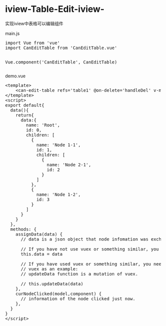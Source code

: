 # iview-Table-Edit-iview-
实现iview中表格可以编辑组件

<p>main.js</p>


<div class="highlight highlight-text-html-vue">
<pre>
import Vue from 'vue'
import CanEditTable from 'CanEditTable.vue'

Vue.component('CanEditTable', CanEditTable)</pre></div>

<p>demo.vue</p>
 <can-edit-table refs="table1" @on-delete="handleDel" v-model="tableData" :columns-list="columnsList"></can-edit-t
<div class="highlight highlight-text-html-vue"><pre>&lt;<span class="pl-ent">template</span>&gt;
	&lt;<span class="pl-ent">can-edit-table</span> <span class="pl-e">refs</span>=<span class="pl-s1"><span class="pl-pds">'</span>table1<span class="pl-pds">'</span></span> @<span class="pl-e">on-delete</span>=<span class="pl-s1"><span class="pl-pds">'</span><span class="pl-c1">handleDel</span><span class="pl-pds">'</span></span> <span class="pl-e">v-model</span>=<span class="pl-s1"><span class="pl-pds">'</span>tableData</span><span class="pl-pds">'</span></span> :<span class="pl-e">columns-list</span>=<span class="pl-s1"><span class="pl-pds">'</span><span class="pl-s">columns-list</span><span class="pl-pds">'</span></span> </span><span class="pl-pds">'</span></span>&gt;&lt;/<span class="pl-ent">can-edit-table</span>&gt;
&lt;/<span class="pl-ent">template</span>&gt;
<span class="pl-s1">&lt;<span class="pl-ent">script</span>&gt;</span>
<span class="pl-s1"><span class="pl-k">export</span> <span class="pl-c1">default</span>{</span>
<span class="pl-s1">  <span class="pl-en">data</span>(){</span>
<span class="pl-s1">    <span class="pl-k">return</span>{</span>
<span class="pl-s1">      data<span class="pl-k">:</span>{</span>
<span class="pl-s1">        name<span class="pl-k">:</span> <span class="pl-s"><span class="pl-pds">'</span>Root<span class="pl-pds">'</span></span>,</span>
<span class="pl-s1">        id<span class="pl-k">:</span> <span class="pl-c1">0</span>,</span>
<span class="pl-s1">        children<span class="pl-k">:</span> [</span>
<span class="pl-s1">          {</span>
<span class="pl-s1">            name<span class="pl-k">:</span> <span class="pl-s"><span class="pl-pds">'</span>Node 1-1<span class="pl-pds">'</span></span>,</span>
<span class="pl-s1">            id<span class="pl-k">:</span> <span class="pl-c1">1</span>,</span>
<span class="pl-s1">            children<span class="pl-k">:</span> [</span>
<span class="pl-s1">              {</span>
<span class="pl-s1">                name<span class="pl-k">:</span> <span class="pl-s"><span class="pl-pds">'</span>Node 2-1<span class="pl-pds">'</span></span>,</span>
<span class="pl-s1">                id<span class="pl-k">:</span> <span class="pl-c1">2</span></span>
<span class="pl-s1">              }</span>
<span class="pl-s1">            ]</span>
<span class="pl-s1">          },</span>
<span class="pl-s1">          {</span>
<span class="pl-s1">            name<span class="pl-k">:</span> <span class="pl-s"><span class="pl-pds">'</span>Node 1-2<span class="pl-pds">'</span></span>,</span>
<span class="pl-s1">            id<span class="pl-k">:</span> <span class="pl-c1">3</span></span>
<span class="pl-s1">          }</span>
<span class="pl-s1">        ]</span>
<span class="pl-s1">      }</span>
<span class="pl-s1">    }</span>
<span class="pl-s1">  },</span>
<span class="pl-s1">  methods<span class="pl-k">:</span> {</span>
<span class="pl-s1">    <span class="pl-en">assignData</span>(<span class="pl-smi">data</span>) {</span>
<span class="pl-s1">      <span class="pl-c"><span class="pl-c">//</span> data is a json object that node infomation was exchanged inside.You need to assign to finish the last step of exchange.</span></span>
<span class="pl-s1">      </span>
<span class="pl-s1">      <span class="pl-c"><span class="pl-c">//</span> If you have not use vuex or something similar, you can just assign data to this.data</span></span>
<span class="pl-s1">      <span class="pl-c1">this</span>.<span class="pl-c1">data</span> <span class="pl-k">=</span> data</span>
<span class="pl-s1">      </span>
<span class="pl-s1">      <span class="pl-c"><span class="pl-c">//</span> If you have used vuex or something similar, you need to write assign code by yourselft.</span></span>
<span class="pl-s1">      <span class="pl-c"><span class="pl-c">//</span> vuex as an example:</span></span>
<span class="pl-s1">      <span class="pl-c"><span class="pl-c">//</span> updateData function is a mutation of vuex. </span></span>
<span class="pl-s1">      </span>
<span class="pl-s1">      <span class="pl-c"><span class="pl-c">//</span> this.updateData(data)</span></span>
<span class="pl-s1">    },</span>
<span class="pl-s1">    <span class="pl-en">curNodeClicked</span>(<span class="pl-smi">model</span>,<span class="pl-smi">component</span>) {</span>
<span class="pl-s1">      <span class="pl-c"><span class="pl-c">//</span> information of the node clicked just now.</span></span>
<span class="pl-s1">    },</span>
<span class="pl-s1">  }</span>
<span class="pl-s1">}</span>
<span class="pl-s1">&lt;/<span class="pl-ent">script</span>&gt;</span></pre></div>
